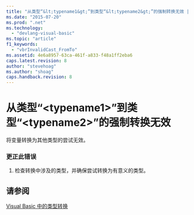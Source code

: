 ```yaml
---
title: "从类型“&lt;typename1&gt;”到类型“&lt;typename2&gt;”的强制转换无效 | Microsoft Docs"
ms.date: "2015-07-20"
ms.prod: ".net"
ms.technology: 
  - "devlang-visual-basic"
ms.topic: "article"
f1_keywords: 
  - "vbrInvalidCast_FromTo"
ms.assetid: 4e6a8957-63ca-461f-a833-f48a1ff2eba6
caps.latest.revision: 8
author: "stevehoag"
ms.author: "shoag"
caps.handback.revision: 8
---
```

# 从类型“&lt;typename1&gt;”到类型“&lt;typename2&gt;”的强制转换无效
将变量转换为其他类型的尝试无效。  
  
### 更正此错误  
  
1.  检查转换中涉及的类型，并确保尝试转换为有意义的类型。  
  
## 请参阅  
 [Visual Basic 中的类型转换](../../visual-basic/programming-guide/language-features/data-types/type-conversions.md)
